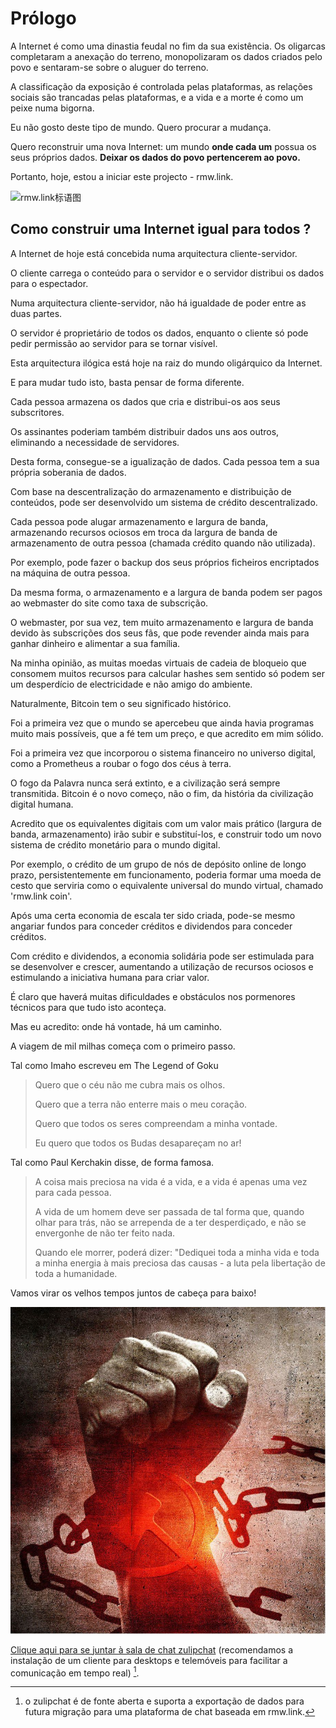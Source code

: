 # Prólogo

A Internet é como uma dinastia feudal no fim da sua existência. Os oligarcas completaram a anexação do terreno, monopolizaram os dados criados pelo povo e sentaram-se sobre o aluguer do terreno.

A classificação da exposição é controlada pelas plataformas, as relações sociais são trancadas pelas plataformas, e a vida e a morte é como um peixe numa bigorna.

Eu não gosto deste tipo de mundo. Quero procurar a mudança.

Quero reconstruir uma nova Internet: um mundo **onde cada um** possua os seus próprios dados. **Deixar os dados do povo pertencerem ao povo.**

Portanto, hoje, estou a iniciar este projecto - rmw.link.

![rmw.link标语图](/slogan.svg)

## Como construir uma Internet igual para todos ?

A Internet de hoje está concebida numa arquitectura cliente-servidor.

O cliente carrega o conteúdo para o servidor e o servidor distribui os dados para o espectador.

Numa arquitectura cliente-servidor, não há igualdade de poder entre as duas partes.

O servidor é proprietário de todos os dados, enquanto o cliente só pode pedir permissão ao servidor para se tornar visível.

Esta arquitectura ilógica está hoje na raiz do mundo oligárquico da Internet.

E para mudar tudo isto, basta pensar de forma diferente.

Cada pessoa armazena os dados que cria e distribui-os aos seus subscritores.

Os assinantes poderiam também distribuir dados uns aos outros, eliminando a necessidade de servidores.

Desta forma, consegue-se a igualização de dados. Cada pessoa tem a sua própria soberania de dados.

Com base na descentralização do armazenamento e distribuição de conteúdos, pode ser desenvolvido um sistema de crédito descentralizado.

Cada pessoa pode alugar armazenamento e largura de banda, armazenando recursos ociosos em troca da largura de banda de armazenamento de outra pessoa (chamada crédito quando não utilizada).

Por exemplo, pode fazer o backup dos seus próprios ficheiros encriptados na máquina de outra pessoa.

Da mesma forma, o armazenamento e a largura de banda podem ser pagos ao webmaster do site como taxa de subscrição.

O webmaster, por sua vez, tem muito armazenamento e largura de banda devido às subscrições dos seus fãs, que pode revender ainda mais para ganhar dinheiro e alimentar a sua família.

Na minha opinião, as muitas moedas virtuais de cadeia de bloqueio que consomem muitos recursos para calcular hashes sem sentido só podem ser um desperdício de electricidade e não amigo do ambiente.

Naturalmente, Bitcoin tem o seu significado histórico.

Foi a primeira vez que o mundo se apercebeu que ainda havia programas muito mais possíveis, que a fé tem um preço, e que acredito em mim sólido.

Foi a primeira vez que incorporou o sistema financeiro no universo digital, como a Prometheus a roubar o fogo dos céus à terra.

O fogo da Palavra nunca será extinto, e a civilização será sempre transmitida. Bitcoin é o novo começo, não o fim, da história da civilização digital humana.

Acredito que os equivalentes digitais com um valor mais prático (largura de banda, armazenamento) irão subir e substituí-los, e construir todo um novo sistema de crédito monetário para o mundo digital.

Por exemplo, o crédito de um grupo de nós de depósito online de longo prazo, persistentemente em funcionamento, poderia formar uma moeda de cesto que serviria como o equivalente universal do mundo virtual, chamado 'rmw.link coin'.

Após uma certa economia de escala ter sido criada, pode-se mesmo angariar fundos para conceder créditos e dividendos para conceder créditos.

Com crédito e dividendos, a economia solidária pode ser estimulada para se desenvolver e crescer, aumentando a utilização de recursos ociosos e estimulando a iniciativa humana para criar valor.

É claro que haverá muitas dificuldades e obstáculos nos pormenores técnicos para que tudo isto aconteça.

Mas eu acredito: onde há vontade, há um caminho.

A viagem de mil milhas começa com o primeiro passo.

Tal como Imaho escreveu em The Legend of Goku

> Quero que o céu não me cubra mais os olhos.
> 
> Quero que a terra não enterre mais o meu coração.
> 
> Quero que todos os seres compreendam a minha vontade.
> 
> Eu quero que todos os Budas desapareçam no ar!

Tal como Paul Kerchakin disse, de forma famosa.

> A coisa mais preciosa na vida é a vida, e a vida é apenas uma vez para cada pessoa.
> 
> A vida de um homem deve ser passada de tal forma que, quando olhar para trás, não se arrependa de a ter desperdiçado, e não se envergonhe de não ter feito nada.
> 
> Quando ele morrer, poderá dizer: "Dediquei toda a minha vida e toda a minha energia à mais preciosa das causas - a luta pela libertação de toda a humanidade.

Vamos virar os velhos tempos juntos de cabeça para baixo!

![](https://raw.githubusercontent.com/gcxfd/img/gh-pages/1.jpg)

[Clique aqui para se juntar à sala de chat zulipchat](https://rmw.zulipchat.com) (recomendamos a instalação de um cliente para desktops e telemóveis para facilitar a comunicação em tempo real) [^1].

[^1]: o zulipchat é de fonte aberta e suporta a exportação de dados para futura migração para uma plataforma de chat baseada em rmw.link.